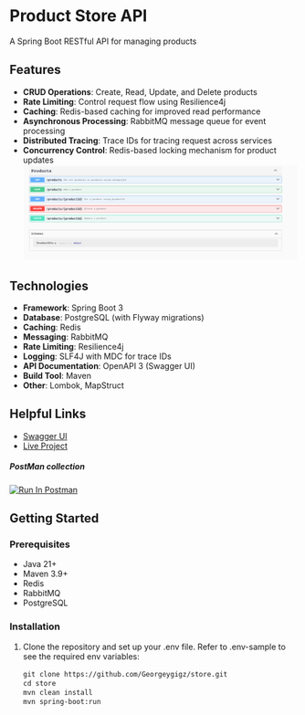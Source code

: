 # Product Store API

A Spring Boot RESTful API for managing products

## Features

- **CRUD Operations**: Create, Read, Update, and Delete products
- **Rate Limiting**: Control request flow using Resilience4j
- **Caching**: Redis-based caching for improved read performance
- **Asynchronous Processing**: RabbitMQ message queue for event processing
- **Distributed Tracing**: Trace IDs for tracing request across services
- **Concurrency Control**: Redis-based locking mechanism for product updates
![img.png](img.png)

## Technologies

- **Framework**: Spring Boot 3
- **Database**: PostgreSQL (with Flyway migrations)
- **Caching**: Redis
- **Messaging**: RabbitMQ
- **Rate Limiting**: Resilience4j
- **Logging**: SLF4J with MDC for trace IDs
- **API Documentation**: OpenAPI 3 (Swagger UI)
- **Build Tool**: Maven
- **Other**: Lombok, MapStruct

## Helpful Links

- [Swagger UI](https://store-production-ca79.up.railway.app/swagger-ui/index.html#/)
- [Live Project](https://store-production-ca79.up.railway.app)

##### PostMan collection 
[<img src="https://run.pstmn.io/button.svg" alt="Run In Postman" style="width: 128px; height: 32px;">](https://app.getpostman.com/run-collection/5283750-c6d12049-3be4-44ed-b124-0ef580d2d923?action=collection%2Ffork&source=rip_markdown&collection-url=entityId%3D5283750-c6d12049-3be4-44ed-b124-0ef580d2d923%26entityType%3Dcollection%26workspaceId%3D9ca7619c-09ab-49a2-86e0-f424b8ab5734#?env%5BProd%5D=W3sia2V5IjoiYmFzZVVybCIsInZhbHVlIjoiaHR0cHM6Ly9zdG9yZS1wcm9kdWN0aW9uLWNhNzkudXAucmFpbHdheS5hcHAiLCJlbmFibGVkIjp0cnVlLCJ0eXBlIjoiZGVmYXVsdCJ9XQ==)



## Getting Started

### Prerequisites

- Java 21+
- Maven 3.9+
- Redis
- RabbitMQ
- PostgreSQL

### Installation

1. Clone the repository and set up your .env file. Refer to .env-sample to see the required env variables:
   ```
   git clone https://github.com/Georgeygigz/store.git
   cd store
   mvn clean install
   mvn spring-boot:run

